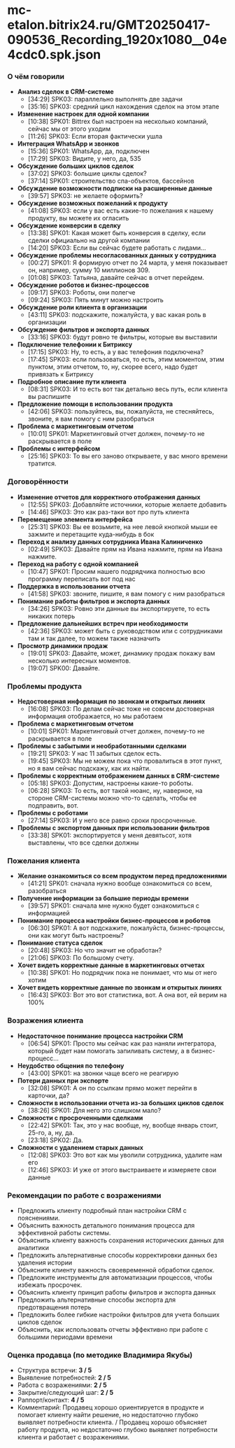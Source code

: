 # mc-etalon.bitrix24.ru/GMT20250417-090536_Recording_1920x1080__04e4cdc0.spk.json

### О чём говорили
- **Анализ сделок в CRM-системе**
  - [34:29] SPK03: параллельно выполнять две задачи
  - [35:16] SPK03: средний цикл нахождения сделок на этом этапе
- **Изменение настроек для одной компании**
  - [10:38] SPK01: Bittrex был настроен на несколько компаний, сейчас мы от этого уходим
  - [11:26] SPK03: Если вторая фактически ушла
- **Интеграция WhatsApp и звонков**
  - [15:36] SPK01: WhatsApp, да, подключен
  - [17:29] SPK03: Видите, у него, да, 535
- **Обсуждение больших циклов сделок**
  - [37:02] SPK03: большие циклы сделок?
  - [37:14] SPK01: строительство спа-объектов, бассейнов
- **Обсуждение возможности подписки на расширенные данные**
  - [39:57] SPK03: не желаете оформить?
- **Обсуждение возможных пожеланий к продукту**
  - [41:08] SPK03: если у вас есть какие-то пожелания к нашему продукту, вы можете их огласить
- **Обсуждение конверсии в сделку**
  - [13:38] SPK01: Какая может быть конверсия в сделку, если сделки официально на другой компании
  - [14:20] SPK03: Если вы сейчас будете работать с лидами...
- **Обсуждение проблемы несогласованных данных у сотрудника**
  - [00:27] SPK01: Я формирую отчет по 24 марта, у меня показывает он, например, сумму 10 миллионов 309.
  - [01:08] SPK03: Татьяна, давайте сейчас в отчет перейдем.
- **Обсуждение роботов и бизнес-процессов**
  - [09:17] SPK03: Роботы, они полегче
  - [09:24] SPK03: Пять минут можно настроить
- **Обсуждение роли клиента в организации**
  - [43:11] SPK03: подскажите, пожалуйста, у вас какая роль в организации
- **Обсуждение фильтров и экспорта данных**
  - [33:16] SPK03: будут ровно те фильтры, которые вы выставили
- **Подключение телефонии к Битриксу**
  - [17:15] SPK03: Ну, то есть, а у вас телефония подключена?
  - [17:45] SPK03: если пользоваться, то есть, этим моментом, этим пунктом, этим отчетом, то, ну, скорее всего, надо будет привязать к Битриксу
- **Подробное описание пути клиента**
  - [08:31] SPK03: И то есть вот так детально весь путь, если клиента вы распишите
- **Предложение помощи в использовании продукта**
  - [42:06] SPK03: пользуйтесь, вы, пожалуйста, не стесняйтесь, звоните, я вам помогу с ним разобраться
- **Проблема с маркетинговым отчетом**
  - [10:01] SPK01: Маркетинговый отчет должен, почему-то не раскрывается в поле
- **Проблемы с интерфейсом**
  - [25:16] SPK03: То вы его заново открываете, у вас много времени тратится.

### Договорённости
- **Изменение отчетов для корректного отображения данных**
  - [12:55] SPK03: Добавляйте источники, которые желаете добавить
  - [14:46] SPK03: Это как раз-таки вот про путь клиента
- **Перемещение элемента интерфейса**
  - [25:31] SPK03: Вы ее возьмите, на нее левой кнопкой мыши ее зажмите и перетащите куда-нибудь в бок
- **Переход к анализу данных сотрудника Ивана Калиниченко**
  - [02:49] SPK03: Давайте прям на Ивана нажмите, прям на Ивана нажмите.
- **Переход на работу с одной компанией**
  - [10:47] SPK01: Просим нашего подрядчика полностью всю программу переписать вот под нас
- **Поддержка в использовании отчета**
  - [41:58] SPK03: звоните, пишите, я вам помогу с ним разобраться
- **Понимание работы фильтров и экспорта данных**
  - [34:26] SPK03: Ровно эти данные вы экспортируете, то есть никаких потерь
- **Предложение дальнейших встреч при необходимости**
  - [42:36] SPK03: может быть с руководством или с сотрудниками там и так далее, то можем также назначить
- **Просмотр динамики продаж**
  - [19:01] SPK03: Давайте, может, динамику продаж покажу вам несколько интересных моментов.
  - [19:07] SPK00: Давайте.

### Проблемы продукта
- **Недостоверная информация по звонкам и открытых линиях**
  - [16:08] SPK03: По делам сейчас тоже не совсем достоверная информация отображается, но мы работаем
- **Проблема с маркетинговым отчетом**
  - [10:01] SPK01: Маркетинговый отчет должен, почему-то не раскрывается в поле
- **Проблемы с забытыми и необработанными сделками**
  - [19:21] SPK03: У нас 11 забытых сделок есть.
  - [19:45] SPK03: Мы не можем пока что провалиться в этот пункт, но я вам сейчас подскажу, как их найти.
- **Проблемы с корректным отображением данных в CRM-системе**
  - [05:18] SPK03: Допустим, настроены какие-то роботы.
  - [06:28] SPK03: То есть, вот такой нюанс, ну, наверное, на стороне CRM-системы можно что-то сделать, чтобы ее подправить, вот.
- **Проблемы с роботами**
  - [27:14] SPK03: И у него все равно сроки просроченные.
- **Проблемы с экспортом данных при использовании фильтров**
  - [33:38] SPK01: экспортируется у меня девятьсот, хотя выставлены, что все сделки должны

### Пожелания клиента
- **Желание ознакомиться со всем продуктом перед предложениями**
  - [41:21] SPK01: сначала нужно вообще ознакомиться со всем, разобраться
- **Получение информации за большие периоды времени**
  - [39:57] SPK01: сначала мне нужно будет ознакомиться с информацией
- **Понимание процесса настройки бизнес-процессов и роботов**
  - [06:30] SPK01: А вот подскажите, пожалуйста, бизнес-процессы, они как могут быть настроены?
- **Понимание статуса сделок**
  - [20:48] SPK03: Но что значит не обработан?
  - [21:06] SPK03: По большому счету.
- **Хочет видеть корректные данные в маркетинговых отчетах**
  - [10:38] SPK01: Но подрядчик пока не понимает, что мы от него хотим
- **Хочет видеть корректные данные по звонкам и открытых линиях**
  - [16:43] SPK03: Вот это вот статистика, вот. А она вот, ей верим на 100%

### Возражения клиента
- **Недостаточное понимание процесса настройки CRM**
  - [06:54] SPK01: Просто мы сейчас как раз наняли интегратора, который будет нам помогать запиливать систему, а в бизнес-процесс...
- **Неудобство общения по телефону**
  - [43:00] SPK01: на звонки чаще всего не реагирую
- **Потери данных при экспорте**
  - [32:08] SPK01: А он по ссылкам прямо может перейти в карточки, да?
- **Сложности в использовании отчета из-за больших циклов сделок**
  - [38:26] SPK01: Для него это слишком мало?
- **Сложности с просроченными сделками**
  - [22:42] SPK01: Так, это у нас вообще, ну, вообще январь стоит, 25-го, а, ну, да.
  - [23:18] SPK02: Да.
- **Сложности с удалением старых данных**
  - [12:08] SPK03: Это вот как мы уволили сотрудника, удалите нам его
  - [12:46] SPK03: И уже от этого выстраиваете и измеряете свои данные

### Рекомендации по работе с возражениями
- Предложить клиенту подробный план настройки CRM с пояснениями.
- Объяснить важность детального понимания процесса для эффективной работы системы.
- Объяснить клиенту важность сохранения исторических данных для аналитики
- Предложить альтернативные способы корректировки данных без удаления истории
- Объясните клиенту важность своевременной обработки сделок.
- Предложите инструменты для автоматизации процессов, чтобы избежать просрочек.
- Объяснить клиенту принцип работы фильтров и экспорта данных
- Предложить альтернативные способы экспорта для предотвращения потерь
- Предложить более гибкие настройки фильтров для учета больших циклов сделок
- Объяснить, как использовать отчеты эффективно при работе с большими периодами времени

### Оценка продавца (по методике Владимира Якубы)
- Структура встречи: **3 / 5**
- Выявление потребностей: **2 / 5**
- Работа с возражениями: **2 / 5**
- Закрытие/следующий шаг: **2 / 5**
- Раппорт/контакт: **4 / 5**
- Комментарий: Продавец хорошо ориентируется в продукте и помогает клиенту найти решение, но недостаточно глубоко выявляет потребности клиента. / Продавец хорошо объясняет работу продукта, но недостаточно глубоко выявляет потребности клиента и работает с возражениями.
